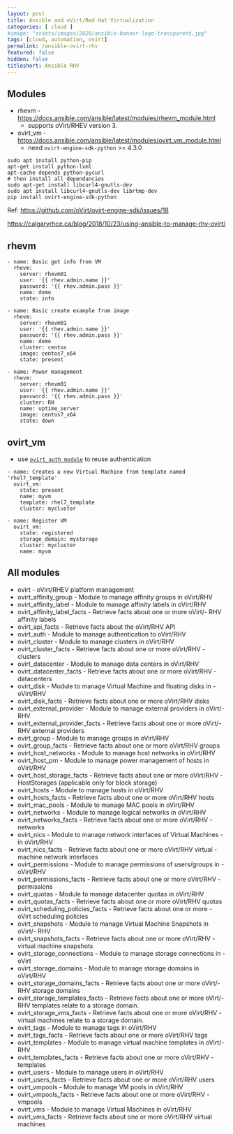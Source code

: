 ```yaml
---
layout: post
title: Ansible and oVirt/Red Hat Virtualization
categories: [ cloud ]
#image: "assets/images/2020/ansible-banner-logo-transparent.jpg"
tags: [cloud, automation, ovirt]
permalink: /ansible-ovirt-rhv
featured: false
hidden: false
titleshort: Ansible RHV
---
```


## Modules
- rhevm - https://docs.ansible.com/ansible/latest/modules/rhevm_module.html
    - supports oVirt/RHEV version 3.
- ovirt_vm - https://docs.ansible.com/ansible/latest/modules/ovirt_vm_module.html
    - need `ovirt-engine-sdk-python` >= 4.3.0
```
sudo apt install python-pip
apt-get install python-lxml
apt-cache depends python-pycurl
# then install all dependancies
sudo apt-get install libcurl4-gnutls-dev
sudo apt install libcurl4-gnutls-dev librtmp-dev
pip install ovirt-engine-sdk-python
```
Ref: https://github.com/oVirt/ovirt-engine-sdk/issues/18

https://calgaryrhce.ca/blog/2018/10/23/using-ansible-to-manage-rhv-ovirt/


## rhevm
```
- name: Basic get info from VM
  rhevm:
    server: rhevm01
    user: '{{ rhev.admin.name }}'
    password: '{{ rhev.admin.pass }}'
    name: demo
    state: info

- name: Basic create example from image
  rhevm:
    server: rhevm01
    user: '{{ rhev.admin.name }}'
    password: '{{ rhev.admin.pass }}'
    name: demo
    cluster: centos
    image: centos7_x64
    state: present

- name: Power management
  rhevm:
    server: rhevm01
    user: '{{ rhev.admin.name }}'
    password: '{{ rhev.admin.pass }}'
    cluster: RH
    name: uptime_server
    image: centos7_x64
    state: down

```    

## ovirt_vm
- use [`ovirt_auth module`](https://docs.ansible.com/ansible/2.6/modules/ovirt_auth_module.html#ovirt-auth-module) to reuse authentication

```
- name: Creates a new Virtual Machine from template named 'rhel7_template'
  ovirt_vm:
    state: present
    name: myvm
    template: rhel7_template
    cluster: mycluster

- name: Register VM
  ovirt_vm:
    state: registered
    storage_domain: mystorage
    cluster: mycluster
    name: myvm
```

## All modules
- ovirt - oVirt/RHEV platform management
- ovirt_affinity_group - Module to manage affinity groups in oVirt/RHV
- ovirt_affinity_label - Module to manage affinity labels in oVirt/RHV
- ovirt_affinity_label_facts - Retrieve facts about one or more oVirt/- RHV affinity labels
- ovirt_api_facts - Retrieve facts about the oVirt/RHV API
- ovirt_auth - Module to manage authentication to oVirt/RHV
- ovirt_cluster - Module to manage clusters in oVirt/RHV
- ovirt_cluster_facts - Retrieve facts about one or more oVirt/RHV - clusters
- ovirt_datacenter - Module to manage data centers in oVirt/RHV
- ovirt_datacenter_facts - Retrieve facts about one or more oVirt/RHV - datacenters
- ovirt_disk - Module to manage Virtual Machine and floating disks in - oVirt/RHV
- ovirt_disk_facts - Retrieve facts about one or more oVirt/RHV disks
- ovirt_external_provider - Module to manage external providers in oVirt/- RHV
- ovirt_external_provider_facts - Retrieve facts about one or more oVirt/- RHV external providers
- ovirt_group - Module to manage groups in oVirt/RHV
- ovirt_group_facts - Retrieve facts about one or more oVirt/RHV groups
- ovirt_host_networks - Module to manage host networks in oVirt/RHV
- ovirt_host_pm - Module to manage power management of hosts in oVirt/RHV
- ovirt_host_storage_facts - Retrieve facts about one or more oVirt/RHV - HostStorages (applicable only for block storage)
- ovirt_hosts - Module to manage hosts in oVirt/RHV
- ovirt_hosts_facts - Retrieve facts about one or more oVirt/RHV hosts
- ovirt_mac_pools - Module to manage MAC pools in oVirt/RHV
- ovirt_networks - Module to manage logical networks in oVirt/RHV
- ovirt_networks_facts - Retrieve facts about one or more oVirt/RHV - networks
- ovirt_nics - Module to manage network interfaces of Virtual Machines - in oVirt/RHV
- ovirt_nics_facts - Retrieve facts about one or more oVirt/RHV virtual - machine network interfaces
- ovirt_permissions - Module to manage permissions of users/groups in - oVirt/RHV
- ovirt_permissions_facts - Retrieve facts about one or more oVirt/RHV - permissions
- ovirt_quotas - Module to manage datacenter quotas in oVirt/RHV
- ovirt_quotas_facts - Retrieve facts about one or more oVirt/RHV quotas
- ovirt_scheduling_policies_facts - Retrieve facts about one or more - oVirt scheduling policies
- ovirt_snapshots - Module to manage Virtual Machine Snapshots in oVirt/- RHV
- ovirt_snapshots_facts - Retrieve facts about one or more oVirt/RHV - virtual machine snapshots
- ovirt_storage_connections - Module to manage storage connections in - oVirt
- ovirt_storage_domains - Module to manage storage domains in oVirt/RHV
- ovirt_storage_domains_facts - Retrieve facts about one or more oVirt/- RHV storage domains
- ovirt_storage_templates_facts - Retrieve facts about one or more oVirt/- RHV templates relate to a storage domain.
- ovirt_storage_vms_facts - Retrieve facts about one or more oVirt/RHV - virtual machines relate to a storage domain.
- ovirt_tags - Module to manage tags in oVirt/RHV
- ovirt_tags_facts - Retrieve facts about one or more oVirt/RHV tags
- ovirt_templates - Module to manage virtual machine templates in oVirt/- RHV
- ovirt_templates_facts - Retrieve facts about one or more oVirt/RHV - templates
- ovirt_users - Module to manage users in oVirt/RHV
- ovirt_users_facts - Retrieve facts about one or more oVirt/RHV users
- ovirt_vmpools - Module to manage VM pools in oVirt/RHV
- ovirt_vmpools_facts - Retrieve facts about one or more oVirt/RHV - vmpools
- ovirt_vms - Module to manage Virtual Machines in oVirt/RHV
- ovirt_vms_facts - Retrieve facts about one or more oVirt/RHV virtual machines